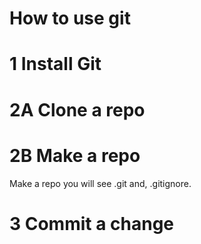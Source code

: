 # How to use git


# 1 Install Git


# 2A Clone a repo



# 2B Make a repo
Make a repo 
you will see .git and, .gitignore.



# 3 Commit a change
